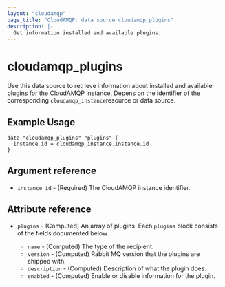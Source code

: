 ```yaml
---
layout: "cloudamqp"
page_title: "CloudAMQP: data source cloudamqp_plugins"
description: |-
  Get information installed and available plugins.
---
```


# cloudamqp_plugins

Use this data source to retrieve information about installed and available plugins for the CloudAMQP instance. Depens on the identifier of the corresponding `cloudamqp_instance`resource or data source.

## Example Usage

```hcl
data "cloudamqp_plugins" "plugins" {
  instance_id = cloudamqp_instance.instance.id
}
```

## Argument reference

* `instance_id` - (Required) The CloudAMQP instance identifier.

## Attribute reference

* `plugins` - (Computed) An array of plugins. Each `plugins` block consists of the fields documented below.

  * `name`        - (Computed) The type of the recipient.
  * `version`     - (Computed) Rabbit MQ version that the plugins are shipped with.
  * `description` - (Computed) Description of what the plugin does.
  * `enabled`     - (Computed) Enable or disable information for the plugin.
